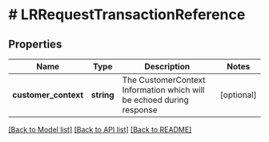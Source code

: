 # # LRRequestTransactionReference

## Properties

Name | Type | Description | Notes
------------ | ------------- | ------------- | -------------
**customer_context** | **string** | The CustomerContext Information which will be echoed during response | [optional]

[[Back to Model list]](../../README.md#models) [[Back to API list]](../../README.md#endpoints) [[Back to README]](../../README.md)
